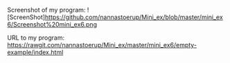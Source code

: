 Screenshot of my program: 
![ScreenShot]https://github.com/nannastoerup/Mini_ex/blob/master/mini_ex6/Screenshot%20mini_ex6.png

URL to my program: https://rawgit.com/nannastoerup/Mini_ex/master/mini_ex6/empty-example/index.html
